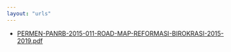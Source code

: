 ```yaml
---
layout: "urls"
---
```

* [PERMEN-PANRB-2015-011-ROAD-MAP-REFORMASI-BIROKRASI-2015-2019.pdf](PERMEN-PANRB-2015-011-ROAD-MAP-REFORMASI-BIROKRASI-2015-2019.pdf)
